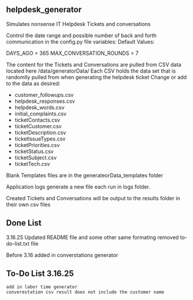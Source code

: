 ## helpdesk_generator
Simulates nonsense IT Helpdesk Tickets and conversations 

Control the date range and possible number of back and forth communication in the config.py file variables:
Default Values:

DAYS_AGO = 365
MAX_CONVERSATION_ROUNDS = 7

The content for the Tickets and Conversations are pulled from CSV data located here /data/generatorData/
Each CSV holds the data set that is randomlly pulled from when generating the helpdesk ticket
Change or add to the data as desired:

- customer_followups.csv
- helpdesk_responses.csv
- helpdesk_words.csv
- initial_complaints.csv
- ticketContacts.csv
- ticketCustomer.csv
- ticketDescription.csv
- ticketIssueTypes.csv
- ticketPriorities.csv
- ticketStatus.csv
- ticketSubject.csv
- ticketTech.csv

Blank Templates files are in the generateorData_templates folder

Application logs generate a new file each run in logs folder.

Created Tickets and Conversations will be output to the results folder in their own csv files

## Done List
3.16.25
    Updated README file and some other same formating
    removed to-do-list.txt file

Before 3.16
    added in converstations generator


## To-Do List 3.16.25
    add in labor time generator
    converestation csv result does not include the customer name
    
